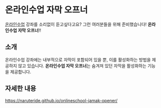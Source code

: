 # 온라인수업 자막 오프너

[온라인수업](https://hs.onlineschool.or.kr/main.do) 강좌를 소리없이 듣고싶다고요? 그런 여러분들을 위해 준비했습니다! **온라인수업 자막 오프너**!!


## 소개

온라인수업 강좌에는 내부적으로 자막이 포함되어 있을 뿐, 이를 활성화하는 방법을 제공하지 않고 있습니다. **온라인수업 자막 오프너**는 숨겨져 있던 자막을 활성화하는 기능을 제공합니다.

## 자세한 내용
<https://naruteride.github.io/onlineschool-jamak-opener/>
